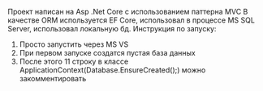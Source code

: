 Проект написан на Asp .Net Core с использованием паттерна MVC
В качестве ORM используется EF Core, использовал в процессе MS SQL Server, использовал локальную бд.
Инструкция по запуску:
1. Просто запустить через MS VS 
2. При первом запуске создатся пустая база данных
3. После этого 11 строку в классе ApplicationContext(Database.EnsureCreated();) можно закомментировать
